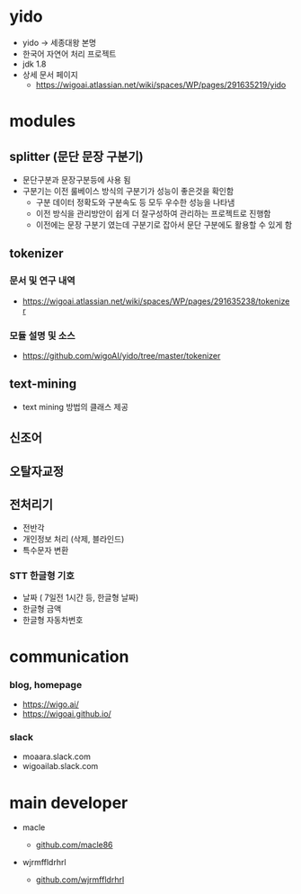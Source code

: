 # yido 
- yido -> 세종대왕 본명
- 한국어 자연어 처리 프로젝트
- jdk 1.8
- 상세 문서 페이지
    - https://wigoai.atlassian.net/wiki/spaces/WP/pages/291635219/yido
    
# modules
## splitter (문단 문장 구분기)
- 문단구분과 문장구분등에 사용 됨
- 구분기는 이전 룰베이스 방식의 구분기가 성능이 좋은것을 확인함 
    - 구분 데이터 정확도와 구분속도 등 모두 우수한 성능을 나타냄
    - 이전 방식을 관리방안이 쉽게 더 잘구성하여 관리하는 프로젝트로 진행함
    - 이전에는 문장 구분기 였는데 구분기로 잡아서 문단 구분에도 활용할 수 있게 함

## tokenizer
### 문서 및 연구 내역
 - https://wigoai.atlassian.net/wiki/spaces/WP/pages/291635238/tokenizer
### 모듈 설명 및 소스
 - https://github.com/wigoAI/yido/tree/master/tokenizer 

## text-mining
 - text mining 방법의 클래스 제공
 
## 신조어

## 오탈자교정

## 전처리기
- 전반각
- 개인정보 처리 (삭제, 블라인드)
- 특수문자 변환

### STT 한글형 기호
- 날짜 ( 7일전 1시간 등, 한글형 날짜)
- 한글형 금액
- 한글형 자동차번호


# communication
### blog, homepage
 - https://wigo.ai/
 - https://wigoai.github.io/
 
### slack
 - moaara.slack.com
 - wigoailab.slack.com


# main developer
 - macle
    -  [github.com/macle86](https://github.com/macle86)
    
 - wjrmffldrhrl
    - [github.com/wjrmffldrhrl](https://github.com/wjrmffldrhrl)